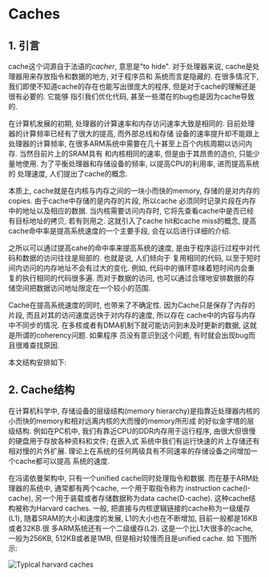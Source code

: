 # Caches

## 1. 引言

cache这个词源自于法语的*cacher*, 意思是"to hide". 对于处理器来说, cache是处理器用来存放指令和数据的地方, 对于程序员和
系统而言是隐藏的. 在很多情况下, 我们即使不知道cache的存在也能写出很庞大的程序, 但是对于cache的理解还是很有必要的. 它能够
指引我们优化代码, 甚至一些潜在的bug也是因为cache导致的.

在计算机发展的初期, 处理器的计算速率和内存访问速率大致是相同的. 目前处理器的计算频率已经有了很大的提高, 而外部总线和存储
设备的速率提升却不能跟上处理器的计算频率, 在很多ARM系统中需要在几十甚至上百个内核周期以访问内存. 当然目前片上的SRAM具有
和内核相同的速率, 但是由于其昂贵的造价, 只能少量地使用. 为了平衡处理器和存储设备的频率, 以提高CPU的利用率, 进而提高系统的
处理速度, 人们提出了cache的概念.

本质上, cache就是在内核与内存之间的一块小而快的memory, 存储的是对内存的copies. 由于cache中存储的是内存的片段, 所以cache
必须同时记录片段在内存中的地址以及相应的数据. 当内核需要访问内存时, 它将先查看cache中是否已经有目标地址的拷贝, 若有则用之.
这就引入了cache hit和cache miss的概念, 提高cache命中率是提高系统速度的一个主要手段, 会在以后进行详细的介绍.

之所以可以通过提高cahe的命中率来提高系统的速度, 是由于程序运行过程中对代码和数据的访问往往是局部的. 也就是说, 人们倾向于
复用相同的代码, 以至于短时间内访问的内存地址不会有过大的变化. 例如, 代码中的循环意味着短时间内会重复的执行相同的代码很多遍.
而对于数据的访问, 也可以通过合理地安排数据的存储空间把数据访问地址限定在一个较小的范围. 

Cache在提高系统速度的同时, 也带来了不确定性. 因为Cache只是保存了内存的片段, 而且对其的访问速度远快于对内存的速度, 所以存在
cache中的内容与内存中不同步的情况. 在多核或者有DMA机制下就可能访问到未及时更新的数据, 这就是所谓的coherency问题. 如果程序
员没有意识到这个问题, 有时就会出现bug而且很难查找原因.

本文结构安排如下:

## 2. Cache结构

在计算机科学中, 存储设备的层级结构(memory hierarchy)是指靠近处理器内核的小而快的memory和相对远离内核的大而慢的memory所形成
的好似金字塔的层级结构. 例如在PC机中, 我们有靠近CPU的DDR内存用于运行程序, 由很大但很慢的硬盘用于存放各种资料和文件; 在嵌入式
系统中我们有运行快速的片上存储还有相对慢的片外扩展. 理论上在系统的任何两级具有不同速率的存储设备之间增加一个cache都可以提高
系统的速度.

在冯诺依曼架构中, 只有一个unified cache同时处理指令和数据. 而在基于ARM处理器的系统中, 通常都有两个cache, 一个用于取指令称为
instruction cache(I-cache), 另一个用于装载或者存储数据称为data cache(D-cache). 这种cache结构被称为Harvard caches. 一般,
把直接与内核逻辑链接的cache称为一级缓存(L1), 随着SRAM的大小和速度的发展, L1的大小也在不断增加, 目前一般都是16KB或者32KB.很
多ARM系统还有一个二级缓存(L2). 这是一个比L1大很多的cache, 一般为256KB, 512KB或者是1MB, 但是相对较慢而且是unified cache. 如
下图所示:

![Typical harvard caches](/docs/images/harvard_caches.png)

